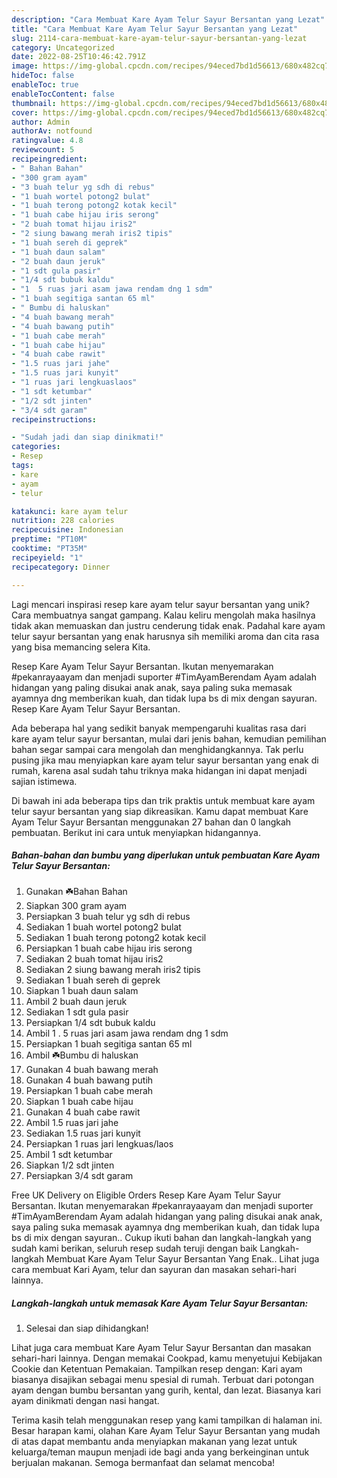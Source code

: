 ```yaml
---
description: "Cara Membuat Kare Ayam Telur Sayur Bersantan yang Lezat"
title: "Cara Membuat Kare Ayam Telur Sayur Bersantan yang Lezat"
slug: 2114-cara-membuat-kare-ayam-telur-sayur-bersantan-yang-lezat
category: Uncategorized
date: 2022-08-25T10:46:42.791Z
image: https://img-global.cpcdn.com/recipes/94eced7bd1d56613/680x482cq70/kare-ayam-telur-sayur-bersantan-foto-resep-utama.jpg
hideToc: false
enableToc: true
enableTocContent: false
thumbnail: https://img-global.cpcdn.com/recipes/94eced7bd1d56613/680x482cq70/kare-ayam-telur-sayur-bersantan-foto-resep-utama.jpg
cover: https://img-global.cpcdn.com/recipes/94eced7bd1d56613/680x482cq70/kare-ayam-telur-sayur-bersantan-foto-resep-utama.jpg
author: Admin
authorAv: notfound
ratingvalue: 4.8
reviewcount: 5
recipeingredient:
- " Bahan Bahan"
- "300 gram ayam"
- "3 buah telur yg sdh di rebus"
- "1 buah wortel potong2 bulat"
- "1 buah terong potong2 kotak kecil"
- "1 buah cabe hijau iris serong"
- "2 buah tomat hijau iris2"
- "2 siung bawang merah iris2 tipis"
- "1 buah sereh di geprek"
- "1 buah daun salam"
- "2 buah daun jeruk"
- "1 sdt gula pasir"
- "1/4 sdt bubuk kaldu"
- "1  5 ruas jari asam jawa rendam dng 1 sdm"
- "1 buah segitiga santan 65 ml"
- " Bumbu di haluskan"
- "4 buah bawang merah"
- "4 buah bawang putih"
- "1 buah cabe merah"
- "1 buah cabe hijau"
- "4 buah cabe rawit"
- "1.5 ruas jari jahe"
- "1.5 ruas jari kunyit"
- "1 ruas jari lengkuaslaos"
- "1 sdt ketumbar"
- "1/2 sdt jinten"
- "3/4 sdt garam"
recipeinstructions:

- "Sudah jadi dan siap dinikmati!"
categories:
- Resep
tags:
- kare
- ayam
- telur

katakunci: kare ayam telur 
nutrition: 228 calories
recipecuisine: Indonesian
preptime: "PT10M"
cooktime: "PT35M"
recipeyield: "1"
recipecategory: Dinner

---
```





Lagi mencari inspirasi resep kare ayam telur sayur bersantan yang unik? Cara membuatnya sangat gampang. Kalau keliru mengolah maka hasilnya tidak akan memuaskan dan justru cenderung tidak enak. Padahal kare ayam telur sayur bersantan yang enak harusnya sih memiliki aroma dan cita rasa yang bisa memancing selera Kita.





Resep Kare Ayam Telur Sayur Bersantan. Ikutan menyemarakan #pekanrayaayam dan menjadi suporter #TimAyamBerendam Ayam adalah hidangan yang paling disukai anak anak, saya paling suka memasak ayamnya dng memberikan kuah, dan tidak lupa bs di mix dengan sayuran. Resep Kare Ayam Telur Sayur Bersantan.

Ada beberapa hal yang sedikit banyak mempengaruhi kualitas rasa dari kare ayam telur sayur bersantan, mulai dari jenis bahan, kemudian pemilihan bahan segar sampai cara mengolah dan menghidangkannya. Tak perlu pusing jika mau menyiapkan kare ayam telur sayur bersantan yang enak di rumah, karena asal sudah tahu triknya maka hidangan ini dapat menjadi sajian istimewa.






Di bawah ini ada beberapa tips dan trik praktis untuk membuat kare ayam telur sayur bersantan yang siap dikreasikan. Kamu dapat membuat Kare Ayam Telur Sayur Bersantan menggunakan 27 bahan dan 0 langkah pembuatan. Berikut ini cara untuk menyiapkan hidangannya.

<!--inarticleads1-->

##### Bahan-bahan dan bumbu yang diperlukan untuk pembuatan Kare Ayam Telur Sayur Bersantan:

1. Gunakan  ☘️Bahan Bahan
1. Siapkan 300 gram ayam
1. Persiapkan 3 buah telur yg sdh di rebus
1. Sediakan 1 buah wortel potong2 bulat
1. Sediakan 1 buah terong potong2 kotak kecil
1. Persiapkan 1 buah cabe hijau iris serong
1. Sediakan 2 buah tomat hijau iris2
1. Sediakan 2 siung bawang merah iris2 tipis
1. Sediakan 1 buah sereh di geprek
1. Siapkan 1 buah daun salam
1. Ambil 2 buah daun jeruk
1. Sediakan 1 sdt gula pasir
1. Persiapkan 1/4 sdt bubuk kaldu
1. Ambil 1 . 5 ruas jari asam jawa rendam dng 1 sdm
1. Persiapkan 1 buah segitiga santan 65 ml
1. Ambil  ☘️Bumbu di haluskan
1. Gunakan 4 buah bawang merah
1. Gunakan 4 buah bawang putih
1. Persiapkan 1 buah cabe merah
1. Siapkan 1 buah cabe hijau
1. Gunakan 4 buah cabe rawit
1. Ambil 1.5 ruas jari jahe
1. Sediakan 1.5 ruas jari kunyit
1. Persiapkan 1 ruas jari lengkuas/laos
1. Ambil 1 sdt ketumbar
1. Siapkan 1/2 sdt jinten
1. Persiapkan 3/4 sdt garam


Free UK Delivery on Eligible Orders Resep Kare Ayam Telur Sayur Bersantan. Ikutan menyemarakan #pekanrayaayam dan menjadi suporter #TimAyamBerendam Ayam adalah hidangan yang paling disukai anak anak, saya paling suka memasak ayamnya dng memberikan kuah, dan tidak lupa bs di mix dengan sayuran.. Cukup ikuti bahan dan langkah-langkah yang sudah kami berikan, seluruh resep sudah teruji dengan baik Langkah-langkah Membuat Kare Ayam Telur Sayur Bersantan Yang Enak.. Lihat juga cara membuat Kari Ayam, telur dan sayuran dan masakan sehari-hari lainnya. 

<!--inarticleads2-->

##### Langkah-langkah untuk memasak Kare Ayam Telur Sayur Bersantan:


1. Selesai dan siap dihidangkan!

Lihat juga cara membuat Kare Ayam Telur Sayur Bersantan dan masakan sehari-hari lainnya. Dengan memakai Cookpad, kamu menyetujui Kebijakan Cookie dan Ketentuan Pemakaian. Tampilkan resep dengan: Kari ayam biasanya disajikan sebagai menu spesial di rumah. Terbuat dari potongan ayam dengan bumbu bersantan yang gurih, kental, dan lezat. Biasanya kari ayam dinikmati dengan nasi hangat. 

Terima kasih telah menggunakan resep yang kami tampilkan di halaman ini. Besar harapan kami, olahan Kare Ayam Telur Sayur Bersantan yang mudah di atas dapat membantu anda menyiapkan makanan yang lezat untuk keluarga/teman maupun menjadi ide bagi anda yang berkeinginan untuk berjualan makanan. Semoga bermanfaat dan selamat mencoba!
